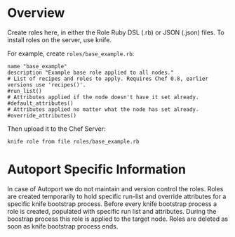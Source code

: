Overview
========

Create roles here, in either the Role Ruby DSL (.rb) or JSON (.json) files. To install roles on the server, use knife.

For example, create `roles/base_example.rb`:

    name "base_example"
    description "Example base role applied to all nodes."
    # List of recipes and roles to apply. Requires Chef 0.8, earlier versions use 'recipes()'.
    #run_list()
    # Attributes applied if the node doesn't have it set already.
    #default_attributes()
    # Attributes applied no matter what the node has set already.
    #override_attributes()

Then upload it to the Chef Server:

    knife role from file roles/base_example.rb

Autoport Specific Information
=============================
In case of Autoport we do not maintain and version control the roles.
Roles are created temporarily to hold specific run-list and override attributes for a specific knife bootstrap process.
Before every knife bootstrap process a role is created, populated with specific run list and attributes.
During the boostrap process this role is applied to the target node.
Roles are deleted as soon as knife bootstrap process ends.

